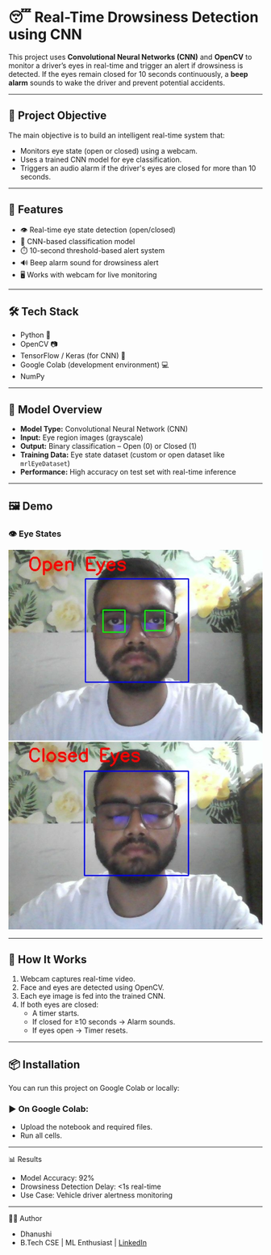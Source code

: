 # 😴 Real-Time Drowsiness Detection using CNN

This project uses **Convolutional Neural Networks (CNN)** and **OpenCV** to monitor a driver’s eyes in real-time and trigger an alert if drowsiness is detected. If the eyes remain closed for 10 seconds continuously, a **beep alarm** sounds to wake the driver and prevent potential accidents.

---

## 📌 Project Objective

The main objective is to build an intelligent real-time system that:
- Monitors eye state (open or closed) using a webcam.
- Uses a trained CNN model for eye classification.
- Triggers an audio alarm if the driver's eyes are closed for more than 10 seconds.

---

## 🚀 Features

- 👁️ Real-time eye state detection (open/closed)
- 🧠 CNN-based classification model
- ⏱️ 10-second threshold-based alert system
- 🔊 Beep alarm sound for drowsiness alert
- 🖥️ Works with webcam for live monitoring

---

## 🛠️ Tech Stack

- Python 🐍
- OpenCV 📷
- TensorFlow / Keras (for CNN) 🧠
- Google Colab (development environment) 💻
- NumPy

---

## 🧠 Model Overview

- **Model Type:** Convolutional Neural Network (CNN)
- **Input:** Eye region images (grayscale)
- **Output:** Binary classification – Open (0) or Closed (1)
- **Training Data:** Eye state dataset (custom or open dataset like `mrlEyeDataset`)
- **Performance:** High accuracy on test set with real-time inference

---

## 🖼️ Demo 

### 👁️ Eye States

![Dashboard Preview](./open_eyes.png)
![Dashboard Preview](./closed_eyes.png)


---

## 🔄 How It Works

1. Webcam captures real-time video.
2. Face and eyes are detected using OpenCV.
3. Each eye image is fed into the trained CNN.
4. If both eyes are closed:
   - A timer starts.
   - If closed for ≥10 seconds → Alarm sounds.
   - If eyes open → Timer resets.

---

## 📦 Installation

You can run this project on Google Colab or locally:

### ▶️ On Google Colab:
- Upload the notebook and required files.
- Run all cells.

---

📊 Results

- Model Accuracy: 92%
- Drowsiness Detection Delay: <1s real-time
- Use Case: Vehicle driver alertness monitoring

---

🙋‍♀️ Author
- Dhanushi
- B.Tech CSE | ML Enthusiast | [LinkedIn](https://www.linkedin.com/in/dhanushi-gupta-b3b397215/)






